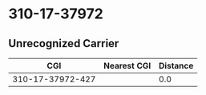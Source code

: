 # 310-17-37972
## Unrecognized Carrier


| CGI | Nearest CGI | Distance |
|-----|-------------|----------|
| 310-17-37972-427 |  | 0.0 |

